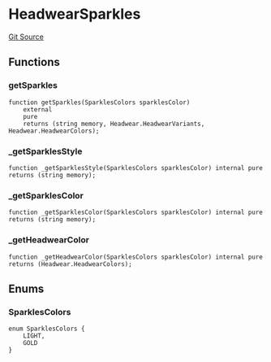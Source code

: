 # HeadwearSparkles
[Git Source](https://github.com/digiv3rse/protocol-contracts/blob/78826068117a4eb9f5d01837d2d88deb72b92ea0/contracts/libraries/svgs/Profile/Headwear/HeadwearSparkles.sol)


## Functions
### getSparkles


```solidity
function getSparkles(SparklesColors sparklesColor)
    external
    pure
    returns (string memory, Headwear.HeadwearVariants, Headwear.HeadwearColors);
```

### _getSparklesStyle


```solidity
function _getSparklesStyle(SparklesColors sparklesColor) internal pure returns (string memory);
```

### _getSparklesColor


```solidity
function _getSparklesColor(SparklesColors sparklesColor) internal pure returns (string memory);
```

### _getHeadwearColor


```solidity
function _getHeadwearColor(SparklesColors sparklesColor) internal pure returns (Headwear.HeadwearColors);
```

## Enums
### SparklesColors

```solidity
enum SparklesColors {
    LIGHT,
    GOLD
}
```

